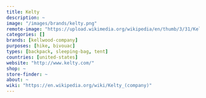```yaml
---
title: Kelty
description: ~
image: "/images/brands/kelty.png"
remote-image: "https://upload.wikimedia.org/wikipedia/en/thumb/3/31/Kelty_logo.svg/160px-Kelty_logo.svg.png"
categories: []
brands: [kellwood-company]
purposes: [hike, bivouac]
types: [backpack, sleeping-bag, tent]
countries: [united-states]
website: "http://www.kelty.com/"
shop: ~
store-finder: ~
about: ~
wiki: "https://en.wikipedia.org/wiki/Kelty_(company)"
---
```

